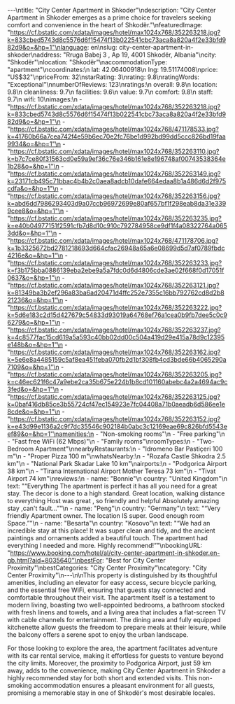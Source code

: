 ---\ntitle: "City Center Apartment in Shkoder"\ndescription: "City Center Apartment in Shkoder emerges as a prime choice for travelers seeking comfort and convenience in the heart of Shkodër."\nfeaturedImage: "https://cf.bstatic.com/xdata/images/hotel/max1024x768/352263218.jpg?k=833cbed5743d8c5576d6f15474f13b022541cbc73aca8a820a4f2e33bfd982d9&o=&hp=1"\nlanguage: en\nslug: city-center-apartment-in-shkoder\naddress: "Rruga Babej 3 , Ap 19, 4001 Shkodër, Albania"\ncity: "Shkodër"\nlocation: "Shkodër"\naccommodationType: "apartment"\ncoordinates:\n  lat: 42.06400918\n  lng: 19.51174008\nprice: "US$32"\npriceFrom: 32\nstarRating: 3\nrating: 9.8\nratingWords: "Exceptional"\nnumberOfReviews: 123\nratings:\n  overall: 9.8\n  location: 9.8\n  cleanliness: 9.7\n  facilities: 9.6\n  value: 9.7\n  comfort: 9.8\n  staff: 9.7\n  wifi: 10\nimages:\n  - "https://cf.bstatic.com/xdata/images/hotel/max1024x768/352263218.jpg?k=833cbed5743d8c5576d6f15474f13b022541cbc73aca8a820a4f2e33bfd982d9&o=&hp=1"\n  - "https://cf.bstatic.com/xdata/images/hotel/max1024x768/471178533.jpg?k=41760b66a7cea742f4e59b6ec70e2fc76be1d992bd99dd5ccc826bd19faa9934&o=&hp=1"\n  - "https://cf.bstatic.com/xdata/images/hotel/max1024x768/352263110.jpg?k=b7c7ce80f31563cd0e59a9ef36c76e346b161e8e196748af00743538364e1b28&o=&hp=1"\n  - "https://cf.bstatic.com/xdata/images/hotel/max1024x768/352263149.jpg?k=23171cb495c71bbac4b4b2c0aea8adcb10dafe664edaa8b1a486d6d2f975cdfa&o=&hp=1"\n  - "https://cf.bstatic.com/xdata/images/hotel/max1024x768/352263156.jpg?k=abd6dd7986293403d9a07ccb96972699e80af657bf1f298eab8da31e3399cee8&o=&hp=1"\n  - "https://cf.bstatic.com/xdata/images/hotel/max1024x768/352263235.jpg?k=e40b04977151f2591cfb7d8d10c910c792784958ce9df1f4a08322764a0653dd&o=&hp=1"\n  - "https://cf.bstatic.com/xdata/images/hotel/max1024x768/471178706.jpg?k=1b3325672bd2781218693d664cfac26948a65a6e08699d5d7af0789fbdc4216e&o=&hp=1"\n  - "https://cf.bstatic.com/xdata/images/hotel/max1024x768/352263233.jpg?k=f3b175bba0886139eba2ebe9a5a7fdc0d6d4806cde3ae02f668f0d17051f0637&o=&hp=1"\n  - "https://cf.bstatic.com/xdata/images/hotel/max1024x768/352263121.jpg?k=81349ba3b2ef296a83ba6ad20471d4ffc252e7355c16bb792762cd8d2b821236&o=&hp=1"\n  - "https://cf.bstatic.com/xdata/images/hotel/max1024x768/352263222.jpg?k=5d6e183c2d15d427679c54833d93019a64768ef76a1cea0b9fb7dee5c0c96279&o=&hp=1"\n  - "https://cf.bstatic.com/xdata/images/hotel/max1024x768/352263237.jpg?k=4c8577fac15cd619a5a593c40bb02dd00c504a419d29e415a78d9c12395e148b&o=&hp=1"\n  - "https://cf.bstatic.com/xdata/images/hotel/max1024x768/352263162.jpg?k=5e6e8a4485159c5af8ea451feba070fb2d1bf308fb4cd3bde66b4065290a7109&o=&hp=1"\n  - "https://cf.bstatic.com/xdata/images/hotel/max1024x768/352263205.jpg?k=c46ec621f6c47a9ebe2ca35b675e224b1b8cd101160abebc4a2a4694ac9c3fed&o=&hp=1"\n  - "https://cf.bstatic.com/xdata/images/hotel/max1024x768/352263125.jpg?k=0baf416db85ce3b55724cf47ec154923e7fc04408a71b0aeadb6d586ee1e8cde&o=&hp=1"\n  - "https://cf.bstatic.com/xdata/images/hotel/max1024x768/352263152.jpg?k=e43d99e1136a2c9f7dc35546c902184b0abc3c12169eae69c826bfd5543eef89&o=&hp=1"\namenities:\n  - "Non-smoking rooms"\n  - "Free parking"\n  - "Fast free WiFi (62 Mbps)"\n  - "Family rooms"\nroomTypes:\n  - "Two-Bedroom Apartment"\nnearbyRestaurants:\n  - "Idromeno Bar Pastiçeri 100 m"\n  - "Proper Pizza 100 m"\nwhatsNearby:\n  - "Rozafa Castle Shkodra 2.5 km"\n  - "National Park Skadar Lake 10 km"\nairports:\n  - "Podgorica Airport 38 km"\n  - "Tirana International Airport Mother Teresa 73 km"\n  - "Tivat Airport 74 km"\nreviews:\n  - name: "Bonnie"\n    country: "United Kingdom"\n    text: "“Everything The apartment is perfect it has all you need for a great stay. The decor is done to a high standard. Great location, walking distance to everything Host was great , so friendly and helpful Absolutely amazing stay ,can't fault...”"\n  - name: "Peng"\n    country: "Germany"\n    text: "“Very friendly Apartment owner. The location IS super. Good enough room Space.”"\n  - name: "Besarta"\n    country: "Kosovo"\n    text: "“We had an incredible stay at this place! It was super clean and tidy, and the ancient paintings and ornaments added a beautiful touch. The apartment had everything I needed and more. Highly recommend!”"\nbookingURL: "https://www.booking.com/hotel/al/city-center-apartment-in-shkoder.en-gb.html?aid=8035640"\nbestFor: "Best for City Center Proximity"\nbestCategories: "City Center Proximity"\ncategory: "City Center Proximity"\n---\n\nThis property is distinguished by its thoughtful amenities, including an elevator for easy access, secure bicycle parking, and the essential free WiFi, ensuring that guests stay connected and comfortable throughout their visit. The apartment itself is a testament to modern living, boasting two well-appointed bedrooms, a bathroom stocked with fresh linens and towels, and a living area that includes a flat-screen TV with cable channels for entertainment. The dining area and fully equipped kitchenette allow guests the freedom to prepare meals at their leisure, while the balcony offers a serene spot to enjoy the urban landscape.

For those looking to explore the area, the apartment facilitates adventure with its car rental service, making it effortless for guests to venture beyond the city limits. Moreover, the proximity to Podgorica Airport, just 59 km away, adds to the convenience, making City Center Apartment in Shkoder a highly recommended stay for both short and extended visits. This non-smoking accommodation ensures a pleasant environment for all guests, promising a memorable stay in one of Shkodër's most desirable locales.